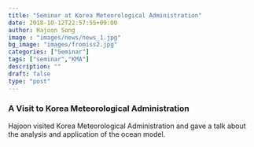 ```yaml
---
title: "Seminar at Korea Meteorological Administration"
date: 2018-10-12T22:57:55+09:00
author: Hajoon Song
image : "images/news/news_1.jpg"
bg_image: "images/fromiss2.jpg"
categories: ["Seminar"]
tags: ["seminar","KMA"]
description: ""
draft: false
type: "post"
---
```


### A Visit to Korea Meteorological Administration

Hajoon visited Korea Meteorological Administration and gave a talk about the analysis and application of the ocean model.
